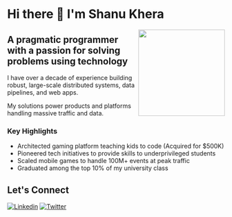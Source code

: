# Hi there 👋 I'm Shanu Khera

<img src="[Shanu Khera](https://github.com/khera-shanu/khera-shanu/blob/main/profile.jpeg)" width="200px" align="right">

## A pragmatic programmer with a passion for solving problems using technology

I have over a decade of experience building robust, large-scale distributed systems, data pipelines, and web apps. 

My solutions power products and platforms handling massive traffic and data.

### Key Highlights

- Architected gaming platform teaching kids to code (Acquired for $500K)
- Pioneered tech initiatives to provide skills to underprivileged students
- Scaled mobile games to handle 100M+ events at peak traffic 
- Graduated among the top 10% of my university class

## Let's Connect

[![Linkedin](https://img.shields.io/badge/LinkedIn-0077B5?style=for-the-badge&logo=linkedin&logoColor=white)](https://www.linkedin.com/in/khera-shanu)
[![Twitter](https://img.shields.io/badge/Twitter-1DA1F2?style=for-the-badge&logo=twitter&logoColor=white)](https://twitter.com/kherashanu)

